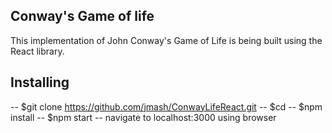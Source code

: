 ## Conway's Game of life

This implementation of John Conway's Game of Life is being built using the React
library.

## Installing

-- $git clone https://github.com/jmash/ConwayLifeReact.git
-- $cd <cloned directory>
-- $npm install
-- $npm start
-- navigate to localhost:3000 using browser
